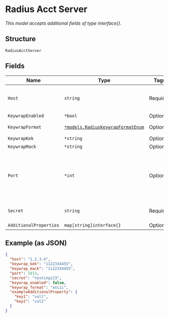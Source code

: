 
# Radius Acct Server

*This model accepts additional fields of type interface{}.*

## Structure

`RadiusAcctServer`

## Fields

| Name | Type | Tags | Description |
|  --- | --- | --- | --- |
| `Host` | `string` | Required | IP/ hostname of RADIUS server |
| `KeywrapEnabled` | `*bool` | Optional | - |
| `KeywrapFormat` | [`*models.RadiusKeywrapFormatEnum`](../../doc/models/radius-keywrap-format-enum.md) | Optional | enum: `ascii`, `hex` |
| `KeywrapKek` | `*string` | Optional | - |
| `KeywrapMack` | `*string` | Optional | - |
| `Port` | `*int` | Optional | Acct port of RADIUS server<br>**Default**: `1813`<br>**Constraints**: `>= 1`, `<= 65535` |
| `Secret` | `string` | Required | Secretof RADIUS server |
| `AdditionalProperties` | `map[string]interface{}` | Optional | - |

## Example (as JSON)

```json
{
  "host": "1.2.3.4",
  "keywrap_kek": "1122334455",
  "keywrap_mack": "1122334455",
  "port": 1813,
  "secret": "testing123",
  "keywrap_enabled": false,
  "keywrap_format": "ascii",
  "exampleAdditionalProperty": {
    "key1": "val1",
    "key2": "val2"
  }
}
```

